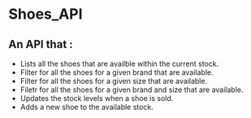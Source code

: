 # Shoes_API
## An API that :
* Lists all the shoes that are availble within the current stock.
* Filter for all the shoes for a given brand that are available.
* Filter for all the shoes for a given size that are available.
* Filetr for all the shoes for a given brand and size that are available.
* Updates the stock levels when a shoe is sold.
* Adds a new shoe to the available stock.

